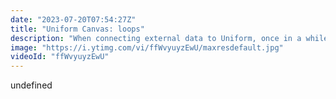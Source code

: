 ```yaml
---
date: "2023-07-20T07:54:27Z"
title: "Uniform Canvas: loops"
description: "When connecting external data to Uniform, once in a while you will encounter a list of items. Think about: the latest products, and best blog posts. If you want to show those on the page you'll have a list of items you have to loop over to be able to render them. \n\nLearn more at: https://uniform.dev"
image: "https://i.ytimg.com/vi/ffWvyuyzEwU/maxresdefault.jpg"
videoId: "ffWvyuyzEwU"
---
```


undefined